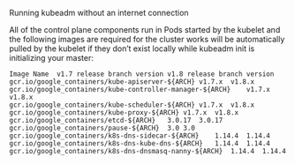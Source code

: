 Running kubeadm without an internet connection

All of the control plane components run in Pods started by the kubelet and the following images are required for the cluster works will be automatically pulled by the kubelet if they don’t exist locally while kubeadm init is initializing your master:
```
Image Name	v1.7 release branch version	v1.8 release branch version
gcr.io/google_containers/kube-apiserver-${ARCH}	v1.7.x	v1.8.x
gcr.io/google_containers/kube-controller-manager-${ARCH}	v1.7.x	v1.8.x
gcr.io/google_containers/kube-scheduler-${ARCH}	v1.7.x	v1.8.x
gcr.io/google_containers/kube-proxy-${ARCH}	v1.7.x	v1.8.x
gcr.io/google_containers/etcd-${ARCH}	3.0.17	3.0.17
gcr.io/google_containers/pause-${ARCH}	3.0	3.0
gcr.io/google_containers/k8s-dns-sidecar-${ARCH}	1.14.4	1.14.4
gcr.io/google_containers/k8s-dns-kube-dns-${ARCH}	1.14.4	1.14.4
gcr.io/google_containers/k8s-dns-dnsmasq-nanny-${ARCH}	1.14.4	1.14.4
```

